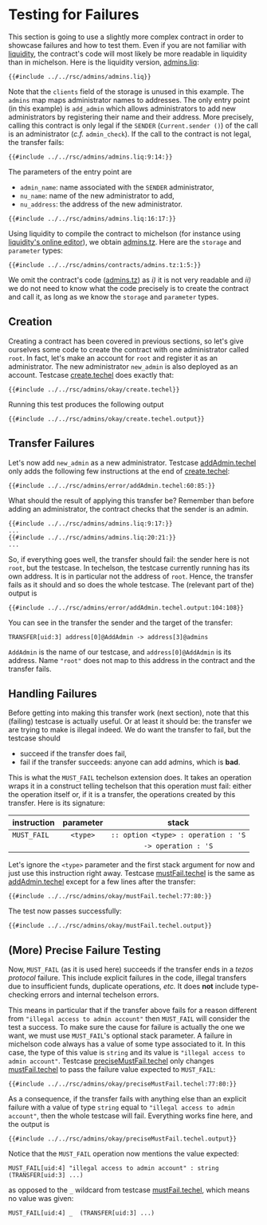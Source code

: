 # Testing for Failures

This section is going to use a slightly more complex contract in order to showcase failures and how
to test them. Even if you are not familiar with [liquidity], the contract's code will most likely
be more readable in liquidity than in michelson. Here is the liquidity version, [admins.liq]:

```ocaml,ignore
{{#include ../../rsc/admins/admins.liq}}
```

Note that the `clients` field of the storage is unused in this example. The `admins` map maps
administrator names to addresses. The only entry point (in this example) is `add_admin` which
allows administrators to add new administrators by registering their name and their address. More
precisely, calling this contract is only legal if the `SENDER` (`Current.sender ()`) of the call is
an administrator (*c.f.* `admin_check`). If the call to the contract is not legal, the transfer
fails:

```ocaml,ignore
{{#include ../../rsc/admins/admins.liq:9:14:}}
```

The parameters of the entry point are
- `admin_name`: name associated with the `SENDER` administrator,
- `nu_name`: name of the new administrator to add,
- `nu_address`: the address of the new administrator.

```ocaml,ignore
{{#include ../../rsc/admins/admins.liq:16:17:}}
```

Using liquidity to compile the contract to michelson (for instance using [liquidity's online
editor]), we obtain [admins.tz]. Here are the `storage` and `parameter` types:

```mic,ignore
{{#include ../../rsc/admins/contracts/admins.tz:1:5:}}
```

We omit the contract's code ([admins.tz]) as *i)* it is not very readable and *ii)*
we do not need to know what the code precisely is to create the contract and call it, as long as we
know the `storage` and `parameter` types.

## Creation

Creating a contract has been covered in previous sections, so let's give ourselves some code to
create the contract with one administrator called `root`. In fact, let's make an account for `root`
and register it as an administrator. The new administrator `new_admin` is also deployed as an
account. Testcase [create.techel] does exactly that:

```mic,ignore
{{#include ../../rsc/admins/okay/create.techel}}
```

Running this test produces the following output

```
{{#include ../../rsc/admins/okay/create.techel.output}}
```

## Transfer Failures

Let's now add `new_admin` as a new administrator. Testcase [addAdmin.techel] only adds the
following few instructions at the end of [create.techel]:

```mic, ignore
{{#include ../../rsc/admins/error/addAdmin.techel:60:85:}}
```

What should the result of applying this transfer be? Remember than before adding an administrator, the contract checks that the sender is an admin.

```ocaml,ignore
{{#include ../../rsc/admins/admins.liq:9:17:}}
...
{{#include ../../rsc/admins/admins.liq:20:21:}}
...
```

So, if everything goes well, the transfer should fail: the sender here is not `root`, but the
testcase. In techelson, the testcase currently running has its own address. It is in particular
not the address of `root`. Hence, the transfer fails as it should and so does the whole testcase.
The (relevant part of the) output is

```
{{#include ../../rsc/admins/error/addAdmin.techel.output:104:108}}
```

You can see in the transfer the sender and the target of the transfer:

```
TRANSFER[uid:3] address[0]@AddAdmin -> address[3]@admins
```

`AddAdmin` is the name of our testcase, and `address[0]@AddAdmin` is its address. Name `"root"`
does not map to this address in the contract and the transfer fails.

## Handling Failures

Before getting into making this transfer work (next section), note that this (failing) testcase is
actually useful. Or at least it should be: the transfer we are trying to make is illegal indeed. We
do want the transfer to fail, but the testcase should
- succeed if the transfer does fail,
- fail if the transfer succeeds: anyone can add admins, which is **bad**.

This is what the `MUST_FAIL` techelson extension does. It takes an operation wraps it in a
construct telling techelson that this operation must fail: either the operation itself or, if it is
a transfer, the operations created by this transfer. Here is its signature:

| instruction | parameter | stack |
|:---|:---:|:---:|
| `MUST_FAIL` | `<type>` | `:: option <type> : operation : 'S` |
|             |          | `-> operation : 'S`                 |

Let's ignore the `<type>` parameter and the first stack argument for now and just use this
instruction right away. Testcase [mustFail.techel] is the same as [addAdmin.techel] except for a
few lines after the transfer:

```mich,ignore
{{#include ../../rsc/admins/okay/mustFail.techel:77:80:}}
```

The test now passes successfully:

```
{{#include ../../rsc/admins/okay/mustFail.techel.output}}
```

## (More) Precise Failure Testing

Now, `MUST_FAIL` (as it is used here) succeeds if the transfer ends in a *tezos protocol* failure.
This include explicit failures in the code, illegal transfers due to insufficient funds, duplicate
operations, *etc.* It does **not** include type-checking errors and internal techelson errors.

This means in particular that if the transfer above fails for a reason different from `"illegal
access to admin account"` then `MUST_FAIL` will consider the test a success. To make sure the cause
for failure is actually the one we want, we must use `MUST_FAIL`'s optional stack parameter. A
failure in michelson code always has a value of some type associated to it. In this case, the type
of this value is `string` and its value is `"illegal access to admin account"`. Testcase
[preciseMustFail.techel] only changes [mustFail.techel] to pass the failure value expected to `MUST_FAIL`:

```mich
{{#include ../../rsc/admins/okay/preciseMustFail.techel:77:80:}}
```

As a consequence, if the transfer fails with anything else than an explicit failure with a value of
type `string` equal to `"illegal access to admin account"`, then the whole testcase will fail.
Everything works fine here, and the output is

```
{{#include ../../rsc/admins/okay/preciseMustFail.techel.output}}
```

Notice that the `MUST_FAIL` operation now mentions the value expected:

```
MUST_FAIL[uid:4] "illegal access to admin account" : string (TRANSFER[uid:3] ...)
```

as opposed to the `_` wildcard from testcase [mustFail.techel], which means no value was given:

```
MUST_FAIL[uid:4] _  (TRANSFER[uid:3] ...)
```

[Liquidity]: http://www.liquidity-lang.org/ (Liquidity's official page)
[liquidity's online editor]: http://www.liquidity-lang.org/zeronet/ (Liquidity's online editor)
[admins.liq]: ../../rsc/admins/admins.liq (The Admin liquidity contract)
[admins.tz]: ../../rsc/admins/contracts/admins.tz (The Admin michelson contract)
[create.techel]: ../../rsc/admins/okay/create.techel (The Create testcase)
[addAdmin.techel]: ../../rsc/admins/error/addAdmin.techel (The AddAdmin testcase)
[mustFail.techel]: ../../rsc/admins/okay/mustFail.techel (The MustFail testcase)
[preciseMustFail.techel]: ../../rsc/admins/okay/preciseMustFail.techel (The PreciseMustFail testcase)